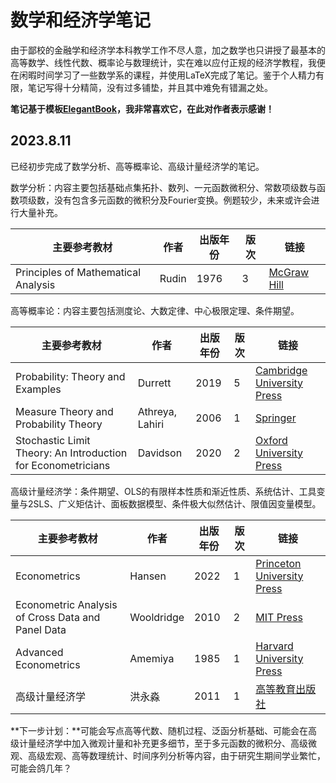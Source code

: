 # 数学和经济学笔记

由于鄙校的金融学和经济学本科教学工作不尽人意，加之数学也只讲授了最基本的高等数学、线性代数、概率论与数理统计，实在难以应付正规的经济学教程，我便在闲暇时间学习了一些数学系的课程，并使用LaTeX完成了笔记。鉴于个人精力有限，笔记写得十分精简，没有过多铺垫，并且其中难免有错漏之处。

**笔记基于模板[ElegantBook](https://github.com/ElegantLaTeX/ElegantBook)，我非常喜欢它，在此对作者表示感谢！**

## 2023.8.11

已经初步完成了数学分析、高等概率论、高级计量经济学的笔记。

数学分析：内容主要包括基础点集拓扑、数列、一元函数微积分、常数项级数与函数项级数，没有包含多元函数的微积分及Fourier变换。例题较少，未来或许会进行大量补充。

| 主要参考教材                        | 作者  | 出版年份 | 版次 | 链接                                                         |
| ----------------------------------- | ----- | -------- | ---- | ------------------------------------------------------------ |
| Principles of Mathematical Analysis | Rudin | 1976     | 3    | [McGraw Hill](https://www.mheducation.com/highered/product/principles-mathematical-analysis-rudin/M9780070542358.html) |

高等概率论：内容主要包括测度论、大数定律、中心极限定理、条件期望。

| 主要参考教材                                                 | 作者            | 出版年份 | 版次 | 链接                                                         |
| ------------------------------------------------------------ | --------------- | -------- | ---- | ------------------------------------------------------------ |
| Probability: Theory and Examples                             | Durrett         | 2019     | 5    | [Cambridge University Press](https://www.cambridge.org/9780521765398) |
| Measure Theory and Probability Theory                        | Athreya, Lahiri | 2006     | 1    | [Springer](https://link.springer.com/book/10.1007/978-0-387-35434-7) |
| Stochastic Limit Theory: An Introduction for Econometricians | Davidson        | 2020     | 2    | [Oxford University Press](https://global.oup.com/academic/product/stochastic-limit-theory-9780192844507) |

高级计量经济学：条件期望、OLS的有限样本性质和渐近性质、系统估计、工具变量与2SLS、广义矩估计、面板数据模型、条件极大似然估计、限值因变量模型。

| 主要参考教材                                      | 作者       | 出版年份 | 版次 | 链接                                                         |
| ------------------------------------------------- | ---------- | -------- | ---- | ------------------------------------------------------------ |
| Econometrics                                      | Hansen     | 2022     | 1    | [Princeton University Press](https://press.princeton.edu/books/hardcover/9780691235899/econometrics) |
| Econometric Analysis of Cross Data and Panel Data | Wooldridge | 2010     | 2    | [MIT Press](https://mitpress.mit.edu/9780262232586/econometric-analysis-of-cross-section-and-panel-data/) |
| Advanced Econometrics                             | Amemiya    | 1985     | 1    | [Harvard University Press](https://www.hup.harvard.edu/catalog.php?isbn=9780674005600) |
| 高级计量经济学                                    | 洪永淼     | 2011     | 1    | [高等教育出版社](https://xuanshu.hep.com.cn/front/book/findBookDetails?bookId=59cd8b23ba9eb884cf81b09a) |

**下一步计划：**可能会写点高等代数、随机过程、泛函分析基础、可能会在高级计量经济学中加入微观计量和补充更多细节，至于多元函数的微积分、高级微观、高级宏观、高等数理统计、时间序列分析等内容，由于研究生期间学业繁忙，可能会鸽几年？

